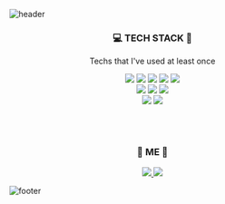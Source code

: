 ![header](https://capsule-render.vercel.app/api?type=wave&color=auto&height=260&section=header&text=KIM%20SOOHEE&fontSize=90)

<h3 align="center"> 💻 TECH STACK 🔌 </h3>
<p align="center">Techs that I've used at least once</p>
  
<p align="center">
  <img src="https://img.shields.io/badge/Java-007396?style=flat-square&logo=Java&logoColor=white"/> 
  <img src="https://img.shields.io/badge/Python-3766AB?style=flat-square&logo=Python&logoColor=white"/> 
  <img src="https://img.shields.io/badge/Django-092E20?style=flat-square&logo=Django&logoColor=white"/> 
  <img src="https://img.shields.io/badge/SpringBoot-3766AB?style=flat-square&logo=Spring&logoColor=white"/> 
  <img src="https://img.shields.io/badge/Android-3DDC84?style=flat-square&logo=Android&logoColor=white"/>
  <br>
  <img src="https://img.shields.io/badge/JavaScript-F7DF1E?style=flat-square&logo=JavaScript&logoColor=white"/> 
  <img src="https://img.shields.io/badge/HTML5-E34F26?style=flat-square&logo=HTML5&logoColor=white"/> 
  <img src="https://img.shields.io/badge/CSS3-1572B6?style=flat-square&logo=CSS3&logoColor=white"/>
  <br>
  <img src="https://img.shields.io/badge/MySQL-4479A1?style=flat-square&logo=MySQLd&logoColor=white"/> 
  <img src="https://img.shields.io/badge/SQLite-003B57?style=flat-square&logo=SQLite&logoColor=white"/>
  
</p>

<p>
  <br><br>
</p>

<h3 align="center">🌴 ME 🌴</h3>
<p align="center">
   <a href="https://yeesam.tistory.com/">
    <img src="https://img.shields.io/badge/StudyBlog-6236FF?style=flat-square&logo=Buefy&logoColor=white"/>
  </a>
  <a href="peeinnkim@gmail.com">
    <img src="https://img.shields.io/badge/GMail-EA4335?style=flat-square&logo=GMail&logoColor=white"/>
  </a>
</p>


![footer](https://capsule-render.vercel.app/api?type=wave&color=auto&height=150&section=footer)
